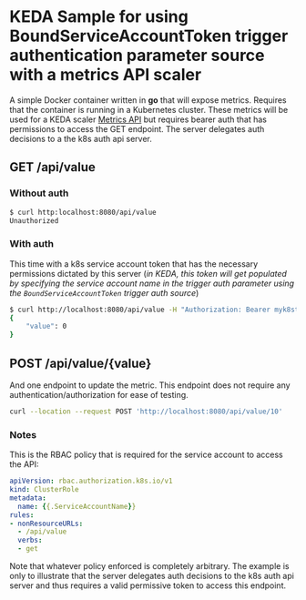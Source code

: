 # KEDA Sample for using BoundServiceAccountToken trigger authentication parameter source with a metrics API scaler

A simple Docker container written in **go** that will expose metrics. Requires that the container is running in a Kubernetes cluster. These metrics will be used for a KEDA scaler [Metrics API](https://keda.sh/docs/latest/scalers/metrics-api/) but requires bearer auth that has permissions to access the GET endpoint. The server delegates auth decisions to a the k8s auth api server.

## GET /api/value

### Without auth

```bash
$ curl http:localhost:8080/api/value
Unauthorized
```

### With auth

This time with a k8s service account token that has the necessary permissions dictated by this server (*in KEDA, this token will get populated by specifying the service account name in the trigger auth parameter using the `BoundServiceAccountToken` trigger auth source*)

```bash
$ curl http://localhost:8080/api/value -H "Authorization: Bearer myk8stoken123"
{
    "value": 0
}
```

## POST /api/value/{value}

And one endpoint to update the metric. This endpoint does not require any authentication/authorization for ease of testing.

```bash
curl --location --request POST 'http://localhost:8080/api/value/10'
```

### Notes

This is the RBAC policy that is required for the service account to access the API:

```yaml
apiVersion: rbac.authorization.k8s.io/v1
kind: ClusterRole
metadata:
  name: {{.ServiceAccountName}}
rules:
- nonResourceURLs:
  - /api/value
  verbs:
  - get
```

Note that whatever policy enforced is completely arbitrary. The example is only to illustrate that the server delegates auth decisions to the k8s auth api server and thus requires a valid permissive token to access this endpoint.
